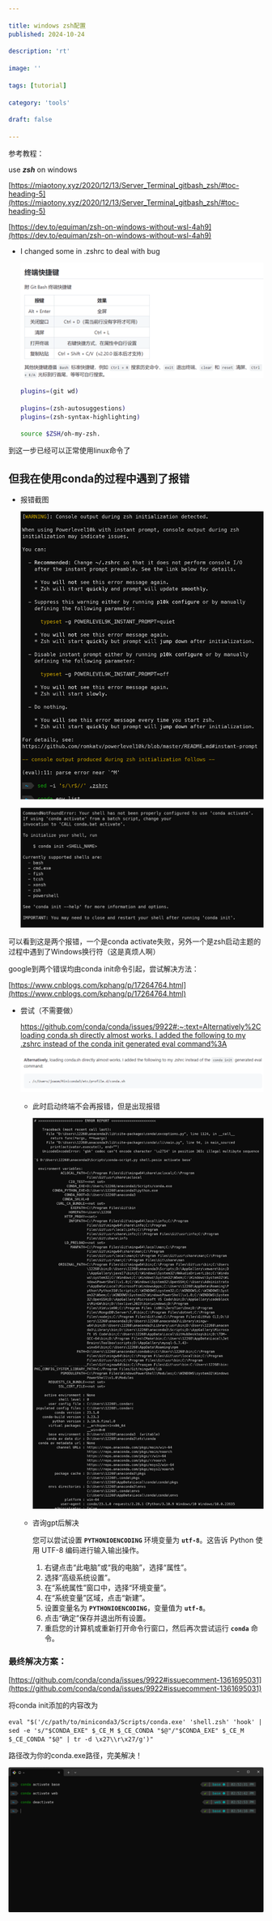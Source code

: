 ```yaml
---

title: windows zsh配置
published: 2024-10-24

description: 'rt'

image: ''

tags: [tutorial]

category: 'tools'

draft: false 

---
```


参考教程：

use ***zsh*** on windows

[https://miaotony.xyz/2020/12/13/Server_Terminal_gitbash_zsh/#toc-heading-5](https://miaotony.xyz/2020/12/13/Server_Terminal_gitbash_zsh/#toc-heading-5)

[https://dev.to/equiman/zsh-on-windows-without-wsl-4ah9](https://dev.to/equiman/zsh-on-windows-without-wsl-4ah9)

- I changed some in .zshrc to deal with bug
  
    ![Untitled 1](./Untitled.png)
    
    ```bash
    plugins=(git wd)
    
    plugins=(zsh-autosuggestions)
    plugins=(zsh-syntax-highlighting)
    
    source $ZSH/oh-my-zsh.
    
    ```
    

到这一步已经可以正常使用linux命令了

## 但我在使用conda的过程中遇到了报错

- 报错截图
  
    ![Untitled 1](./Untitled1.png)
    
    ![Untitled 1](./Untitled2.png)

可以看到这是两个报错，一个是conda activate失败，另外一个是zsh启动主题的过程中遇到了Windows换行符（这是真烦人啊）

google到两个错误均由conda init命令引起，尝试解决方法：

[https://www.cnblogs.com/kphang/p/17264764.html](https://www.cnblogs.com/kphang/p/17264764.html)

- 尝试（不需要做）
  
    [https://github.com/conda/conda/issues/9922#:~:text=Alternatively%2C loading conda.sh directly almost works. I added the following to my .zshrc instead of the conda init generated eval command%3A](https://github.com/conda/conda/issues/9922#:~:text=Alternatively%2C%20loading%20conda.sh%20directly%20almost%20works.%20I%20added%20the%20following%20to%20my%20.zshrc%20instead%20of%20the%20conda%20init%20generated%20eval%20command%3A)
    
    ![Untitled 1](./Untitled3.png)
    
    - 此时启动终端不会再报错，但是出现报错
      
        ![Untitled 1](./Untitled4.png)
        
    - 咨询gpt后解决
      
        您可以尝试设置 **`PYTHONIOENCODING`** 环境变量为 **`utf-8`**。这告诉 Python 使用 UTF-8 编码进行输入输出操作。
        
        1. 右键点击“此电脑”或“我的电脑”，选择“属性”。
        2. 选择“高级系统设置”。
        3. 在“系统属性”窗口中，选择“环境变量”。
        4. 在“系统变量”区域，点击“新建”。
        5. 设置变量名为 **`PYTHONIOENCODING`**，变量值为 **`utf-8`**。
        6. 点击“确定”保存并退出所有设置。
        7. 重启您的计算机或重新打开命令行窗口，然后再次尝试运行 **`conda`** 命令。

### 最终解决方案：

[https://github.com/conda/conda/issues/9922#issuecomment-1361695031](https://github.com/conda/conda/issues/9922#issuecomment-1361695031)

将conda init添加的内容改为

`eval "$('/c/path/to/miniconda3/Scripts/conda.exe' 'shell.zsh' 'hook' | sed -e 's/"$CONDA_EXE" $_CE_M $_CE_CONDA "$@"/"$CONDA_EXE" $_CE_M $_CE_CONDA "$@" | tr -d \x27\\r\x27/g')"`

路径改为你的conda.exe路径，完美解决！

![Untitled 1](./Untitled5.png)